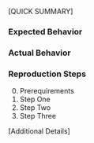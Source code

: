 [QUICK SUMMARY] 

### Expected Behavior

### Actual Behavior

### Reproduction Steps
0. Prerequirements
1. Step One
2. Step Two
3. Step Three

[Additional Details]
